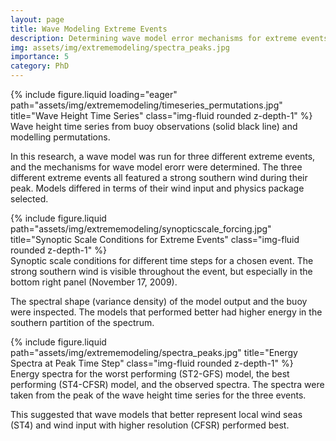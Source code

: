 ```yaml
---
layout: page
title: Wave Modeling Extreme Events
description: Determining wave model error mechanisms for extreme events
img: assets/img/extrememodeling/spectra_peaks.jpg
importance: 5
category: PhD
---
```


<div class="row">
    <div class="col-sm mt-3 mt-md-0">
        {% include figure.liquid loading="eager" path="assets/img/extrememodeling/timeseries_permutations.jpg" title="Wave Height Time Series" class="img-fluid rounded z-depth-1" %}
    </div>
</div>
<div class="caption">
    Wave height time series from buoy observations (solid black line) and modelling permutations.
</div>

In this research, a wave model was run for three different extreme events, and the mechanisms for wave model erorr were determined. The three different extreme events all featured a strong southern wind during their peak. Models differed in terms of their wind input and physics package selected. 

<div class="row justify-content-sm-center">
    <div class="col-sm-8 mt-3 mt-md-0">
        {% include figure.liquid path="assets/img/extrememodeling/synopticscale_forcing.jpg" title="Synoptic Scale Conditions for Extreme Events" class="img-fluid rounded z-depth-1" %}
    </div>
</div>
<div class="caption">
    Synoptic scale conditions for different time steps for a chosen event. The strong southern wind is visible throughout the event, but especially in the bottom right panel (November 17, 2009).
</div>

The spectral shape (variance density) of the model output and the buoy were inspected. The models that performed better had higher energy in the southern partition of the spectrum. 

<div class="row justify-content-sm-center">
    <div class="col-sm-8 mt-3 mt-md-0">
        {% include figure.liquid path="assets/img/extrememodeling/spectra_peaks.jpg" title="Energy Spectra at Peak Time Step" class="img-fluid rounded z-depth-1" %}
    </div>
</div>
<div class="caption">
    Energy spectra for the worst performing (ST2-GFS) model, the best performing (ST4-CFSR) model, and the observed spectra. The spectra were taken from the peak of the wave height time series for the three events. 
</div>

This suggested that wave models that better represent local wind seas (ST4) and wind input with higher resolution (CFSR) performed best.
